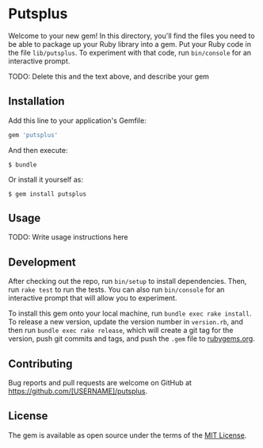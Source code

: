 # Putsplus

Welcome to your new gem! In this directory, you'll find the files you need to be able to package up your Ruby library into a gem. Put your Ruby code in the file `lib/putsplus`. To experiment with that code, run `bin/console` for an interactive prompt.

TODO: Delete this and the text above, and describe your gem

## Installation

Add this line to your application's Gemfile:

```ruby
gem 'putsplus'
```

And then execute:

    $ bundle

Or install it yourself as:

    $ gem install putsplus

## Usage

TODO: Write usage instructions here

## Development

After checking out the repo, run `bin/setup` to install dependencies. Then, run `rake test` to run the tests. You can also run `bin/console` for an interactive prompt that will allow you to experiment.

To install this gem onto your local machine, run `bundle exec rake install`. To release a new version, update the version number in `version.rb`, and then run `bundle exec rake release`, which will create a git tag for the version, push git commits and tags, and push the `.gem` file to [rubygems.org](https://rubygems.org).

## Contributing

Bug reports and pull requests are welcome on GitHub at https://github.com/[USERNAME]/putsplus.


## License

The gem is available as open source under the terms of the [MIT License](http://opensource.org/licenses/MIT).

